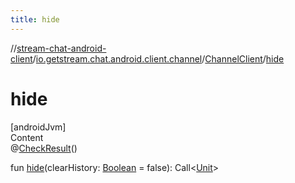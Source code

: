 ```yaml
---
title: hide
---
```

//[stream-chat-android-client](../../../index.md)/[io.getstream.chat.android.client.channel](../index.md)/[ChannelClient](index.md)/[hide](hide.md)



# hide  
[androidJvm]  
Content  
@[CheckResult](https://developer.android.com/reference/kotlin/androidx/annotation/CheckResult.html)()  
  
fun [hide](hide.md)(clearHistory: [Boolean](https://kotlinlang.org/api/latest/jvm/stdlib/kotlin/-boolean/index.html) = false): Call&lt;[Unit](https://kotlinlang.org/api/latest/jvm/stdlib/kotlin/-unit/index.html)&gt;  



